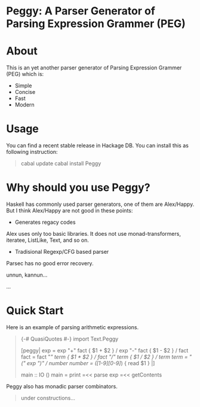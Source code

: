 # Peggy: A Parser Generator of Parsing Expression Grammer (PEG) #

# About

This is an yet another parser generator of Parsing Expression Grammer (PEG) which is:

* Simple
* Concise
* Fast
* Modern

# Usage

You can find a recent stable release in Hackage DB.
You can install this as following instruction:

> cabal update
> cabal install Peggy

# Why should you use Peggy?

Haskell has commonly used parser generators, one of them are Alex/Happy.
But I think Alex/Happy are not good in these points:

* Generates regacy codes

Alex uses only too basic libraries.
It does not use monad-transformers, iteratee, ListLike, Text, and so on.

* Tradisional Regexp/CFG based parser

Parsec has no good error recovery.

unnun, kannun...

...

# Quick Start

Here is an example of parsing arithmetic expressions.

> {-# QuasiQuotes #-}
> import Text.Peggy
> 
> [peggy|
> exp  = exp "+" fact    { $1 + $2 }
>      / exp "-" fact    { $1 - $2 }
>      / fact
> fact = fact "*" term   { $1 * $2 }
>      / fact "/" term   { $1 / $2 }
>      / term
> term = "(" exp ")"
>      / number
> number = ([1-9][0-9]*) { read $1 }
> |]
> 
> main :: IO ()
> main =
>   print =<< parse exp =<< getContents

Peggy also has monadic parser combinators.

> under constructions...
